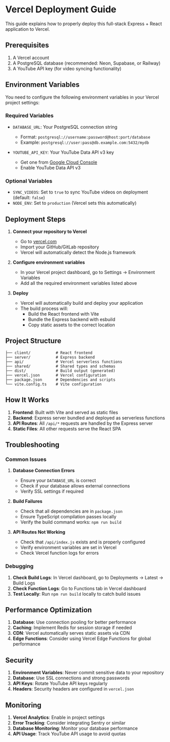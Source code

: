 # Vercel Deployment Guide

This guide explains how to properly deploy this full-stack Express + React application to Vercel.

## Prerequisites

1. A Vercel account
2. A PostgreSQL database (recommended: Neon, Supabase, or Railway)
3. A YouTube API key (for video syncing functionality)

## Environment Variables

You need to configure the following environment variables in your Vercel project settings:

### Required Variables

- `DATABASE_URL`: Your PostgreSQL connection string
  - Format: `postgresql://username:password@host:port/database`
  - Example: `postgresql://user:pass@db.example.com:5432/mydb`

- `YOUTUBE_API_KEY`: Your YouTube Data API v3 key
  - Get one from [Google Cloud Console](https://console.cloud.google.com/)
  - Enable YouTube Data API v3

### Optional Variables

- `SYNC_VIDEOS`: Set to `true` to sync YouTube videos on deployment (default: `false`)
- `NODE_ENV`: Set to `production` (Vercel sets this automatically)

## Deployment Steps

1. **Connect your repository to Vercel**
   - Go to [vercel.com](https://vercel.com)
   - Import your GitHub/GitLab repository
   - Vercel will automatically detect the Node.js framework

2. **Configure environment variables**
   - In your Vercel project dashboard, go to Settings → Environment Variables
   - Add all the required environment variables listed above

3. **Deploy**
   - Vercel will automatically build and deploy your application
   - The build process will:
     - Build the React frontend with Vite
     - Bundle the Express backend with esbuild
     - Copy static assets to the correct location

## Project Structure

```
├── client/           # React frontend
├── server/           # Express backend
├── api/              # Vercel serverless functions
├── shared/           # Shared types and schemas
├── dist/             # Build output (generated)
├── vercel.json       # Vercel configuration
├── package.json      # Dependencies and scripts
└── vite.config.ts    # Vite configuration
```

## How It Works

1. **Frontend**: Built with Vite and served as static files
2. **Backend**: Express server bundled and deployed as serverless functions
3. **API Routes**: All `/api/*` requests are handled by the Express server
4. **Static Files**: All other requests serve the React SPA

## Troubleshooting

### Common Issues

1. **Database Connection Errors**
   - Ensure your `DATABASE_URL` is correct
   - Check if your database allows external connections
   - Verify SSL settings if required

2. **Build Failures**
   - Check that all dependencies are in `package.json`
   - Ensure TypeScript compilation passes locally
   - Verify the build command works: `npm run build`

3. **API Routes Not Working**
   - Check that `/api/index.js` exists and is properly configured
   - Verify environment variables are set in Vercel
   - Check Vercel function logs for errors

### Debugging

1. **Check Build Logs**: In Vercel dashboard, go to Deployments → Latest → Build Logs
2. **Check Function Logs**: Go to Functions tab in Vercel dashboard
3. **Test Locally**: Run `npm run build` locally to catch build issues

## Performance Optimization

1. **Database**: Use connection pooling for better performance
2. **Caching**: Implement Redis for session storage if needed
3. **CDN**: Vercel automatically serves static assets via CDN
4. **Edge Functions**: Consider using Vercel Edge Functions for global performance

## Security

1. **Environment Variables**: Never commit sensitive data to your repository
2. **Database**: Use SSL connections and strong passwords
3. **API Keys**: Rotate YouTube API keys regularly
4. **Headers**: Security headers are configured in `vercel.json`

## Monitoring

1. **Vercel Analytics**: Enable in project settings
2. **Error Tracking**: Consider integrating Sentry or similar
3. **Database Monitoring**: Monitor your database performance
4. **API Usage**: Track YouTube API usage to avoid quotas